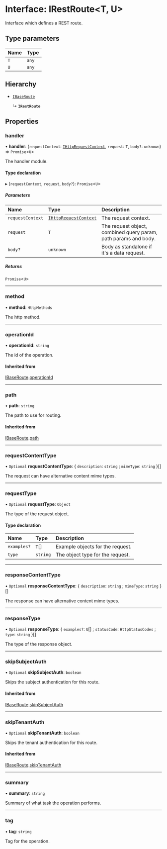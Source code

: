 # Interface: IRestRoute\<T, U\>

Interface which defines a REST route.

## Type parameters

| Name | Type |
| :------ | :------ |
| `T` | `any` |
| `U` | `any` |

## Hierarchy

- [`IBaseRoute`](IBaseRoute.md)

  ↳ **`IRestRoute`**

## Properties

### handler

• **handler**: (`requestContext`: [`IHttpRequestContext`](IHttpRequestContext.md), `request`: `T`, `body?`: `unknown`) => `Promise`\<`U`\>

The handler module.

#### Type declaration

▸ (`requestContext`, `request`, `body?`): `Promise`\<`U`\>

##### Parameters

| Name | Type | Description |
| :------ | :------ | :------ |
| `requestContext` | [`IHttpRequestContext`](IHttpRequestContext.md) | The request context. |
| `request` | `T` | The request object, combined query param, path params and body. |
| `body?` | `unknown` | Body as standalone if it's a data request. |

##### Returns

`Promise`\<`U`\>

___

### method

• **method**: `HttpMethods`

The http method.

___

### operationId

• **operationId**: `string`

The id of the operation.

#### Inherited from

[IBaseRoute](IBaseRoute.md).[operationId](IBaseRoute.md#operationid)

___

### path

• **path**: `string`

The path to use for routing.

#### Inherited from

[IBaseRoute](IBaseRoute.md).[path](IBaseRoute.md#path)

___

### requestContentType

• `Optional` **requestContentType**: \{ `description`: `string` ; `mimeType`: `string`  }[]

The request can have alternative content mime types.

___

### requestType

• `Optional` **requestType**: `Object`

The type of the request object.

#### Type declaration

| Name | Type | Description |
| :------ | :------ | :------ |
| `examples?` | `T`[] | Example objects for the request. |
| `type` | `string` | The object type for the request. |

___

### responseContentType

• `Optional` **responseContentType**: \{ `description`: `string` ; `mimeType`: `string`  }[]

The response can have alternative content mime types.

___

### responseType

• `Optional` **responseType**: \{ `examples?`: `U`[] ; `statusCode`: `HttpStatusCodes` ; `type`: `string`  }[]

The type of the response object.

___

### skipSubjectAuth

• `Optional` **skipSubjectAuth**: `boolean`

Skips the subject authentication for this route.

#### Inherited from

[IBaseRoute](IBaseRoute.md).[skipSubjectAuth](IBaseRoute.md#skipsubjectauth)

___

### skipTenantAuth

• `Optional` **skipTenantAuth**: `boolean`

Skips the tenant authentication for this route.

#### Inherited from

[IBaseRoute](IBaseRoute.md).[skipTenantAuth](IBaseRoute.md#skiptenantauth)

___

### summary

• **summary**: `string`

Summary of what task the operation performs.

___

### tag

• **tag**: `string`

Tag for the operation.
